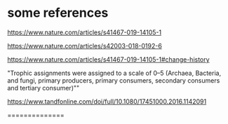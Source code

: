 # some references

https://www.nature.com/articles/s41467-019-14105-1

https://www.nature.com/articles/s42003-018-0192-6

https://www.nature.com/articles/s41467-019-14105-1#change-history

"Trophic assignments were assigned to a scale of 0–5 (Archaea, Bacteria, and fungi, primary producers, primary consumers, secondary consumers and tertiary consumer)""

https://www.tandfonline.com/doi/full/10.1080/17451000.2016.1142091

==============
